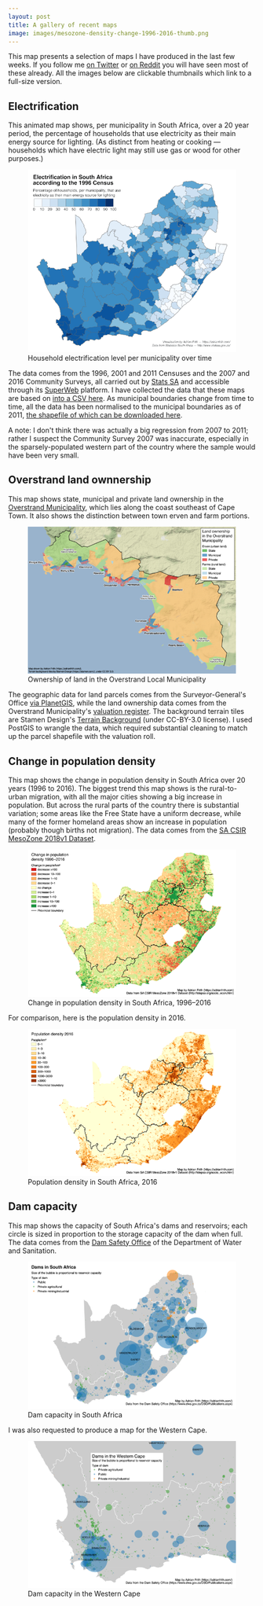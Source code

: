 ```yaml
---
layout: post
title: A gallery of recent maps
image: images/mesozone-density-change-1996-2016-thumb.png
---
```


This map presents a selection of maps I have produced in the last few weeks. If you follow me [on Twitter](https://twitter.com/adrianfrith/) or [on Reddit](https://www.reddit.com/user/ctnguy/posts/) you will have seen most of these already. All the images below are clickable thumbnails which link to a full-size version.

## Electrification

This animated map shows, per municipality in South Africa, over a 20 year period, the percentage of households that use electricity as their main energy source for lighting. (As distinct from heating or cooking &mdash; households which have electric light may still use gas or wood for other purposes.)

<figure>
<a href="/images/electrification-animated.gif" target="_blank"><img src="/images/electrification-animated-thumb.gif" alt="Animated GIF of household electrification level per municipality over time." /></a>
<figcaption>Household electrification level per municipality over time</figcaption>
</figure>

The data comes from the 1996, 2001 and 2011 Censuses and the 2007 and 2016 Community Surveys, all carried out by [Stats SA](http://www.statssa.gov.za/) and accessible through its [SuperWeb](http://superweb.statssa.gov.za/webapi) platform. I have collected the data that these maps are based on [into a CSV here](https://stuff.adrianfrith.com/sa-electrification-by-muni.csv). As municipal boundaries change from time to time, all the data has been normalised to the municipal boundaries as of 2011, [the shapefile of which can be downloaded here](https://stuff.adrianfrith.com/LocalMunicipalities2011.zip).

A note: I don't think there was actually a big regression from 2007 to 2011; rather I suspect the Community Survey 2007 was inaccurate, especially in the sparsely-populated western part of the country where the sample would have been very small.

## Overstrand land ownnership

This map shows state, municipal and private land ownership in the [Overstrand Municipality](https://en.wikipedia.org/wiki/Overstrand_Local_Municipality), which lies along the coast southeast of Cape Town. It also shows the distinction between town erven and farm portions.

<figure>
<a href="/images/overstrand-land-ownership.png" target="_blank"><img src="/images/overstrand-land-ownership-thumb.png" alt="Map showing ownership of land in the Overstrand Local Municipality, distinguishing between towns and farms, and between state, municipal and private land." /></a>
<figcaption>Ownership of land in the Overstrand Local Municipality</figcaption>
</figure>

The geographic data for land parcels comes from the Surveyor-General's Office [via PlanetGIS](https://planetgis.co.za/browsemap.php?id=41), while the land ownership data comes from the Overstrand Municipality's [valuation register](https://www.overstrand.gov.za/en/documents/strategic-documents/property-valuations/6298-register-of-properties-2019). The background terrain tiles are Stamen Design's [Terrain Background](http://maps.stamen.com/terrain-background/) (under CC-BY-3.0 license). I used PostGIS to wrangle the data, which required substantial cleaning to match up the parcel shapefile with the valuation roll.


## Change in population density

This map shows the change in population density in South Africa over 20 years (1996 to 2016). The biggest trend this map shows is the rural-to-urban migration, with all the major cities showing a big increase in population. But across the rural parts of the country there is substantial variation; some areas like the Free State have a uniform decrease, while many of the former homeland areas show an increase in population (probably though births not migration). The data comes from the [SA CSIR MesoZone 2018v1 Dataset](http://stepsa.org/socio_econ.html).

<figure>
<a href="/images/mesozone-density-change-1996-2016.png" target="_blank"><img src="/images/mesozone-density-change-1996-2016-thumb.png" alt="Map showing the change in population density in South Africa from 1996 to 2016 according to CSIR Mesozone." /></a>
<figcaption>Change in population density in South Africa, 1996&ndash;2016</figcaption>
</figure>

For comparison, here is the population density in 2016.

<figure>
<a href="/images/mesozone-density-2016.png" target="_blank"><img src="/images/mesozone-density-2016-thumb.png" alt="Map showing the population density in South Africa in 2016 according to CSIR Mesozone." /></a>
<figcaption>Population density in South Africa, 2016</figcaption>
</figure>

## Dam capacity

This map shows the capacity of South Africa's dams and reservoirs; each circle is sized in proportion to the storage capacity of the dam when full. The data comes from the [Dam Safety Office](https://www.dwa.gov.za/DSO/Publications.aspx) of the Department of Water and Sanitation.

<figure>
<a href="/images/dam-capacity.png" target="_blank"><img src="/images/dam-capacity-thumb.png" alt="Map showing the capacity of South Africa's dams as circles sized proportionally." /></a>
<figcaption>Dam capacity in South Africa</figcaption>
</figure>

I was also requested to produce a map for the Western Cape.

<figure>
<a href="/images/dam-capacity-wc.png" target="_blank"><img src="/images/dam-capacity-wc-thumb.png" alt="Map showing the capacity of the Western Cape's dams as circles sized proportionally." /></a>
<figcaption>Dam capacity in the Western Cape</figcaption>
</figure>
